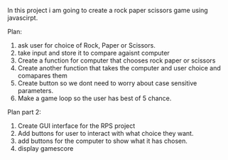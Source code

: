In this project i am going to create a rock paper scissors game using javascirpt.

Plan: 
1. ask user for choice of Rock, Paper or Scissors.
2. take input and store it to compare agaisnt computer
3. Create a function for computer that chooses rock paper or scissors
4. Create another function that takes the computer and user choice and comapares them
5. Create button so we dont need to worry about case sensitive parameters.
6. Make a game loop so the user has best of 5 chance.
 

Plan part 2: 
1. Create GUI interface for the RPS project
2. Add buttons for user to interact with what choice they want.
3. add buttons for the computer to show what it has chosen.
4. display gamescore